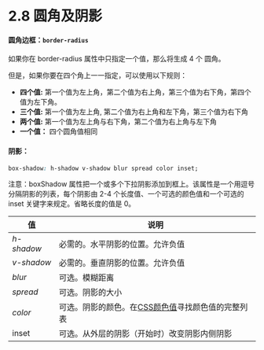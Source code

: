 # 2.8 圆角及阴影

#### 圆角边框：`border-radius`

如果你在 border-radius 属性中只指定一个值，那么将生成 4 个 圆角。

但是，如果你要在四个角上一一指定，可以使用以下规则：

- **四个值:** 第一个值为左上角，第二个值为右上角，第三个值为右下角，第四个值为左下角。
- **三个值:** 第一个值为左上角, 第二个值为右上角和左下角，第三个值为右下角
- **两个值:** 第一个值为左上角与右下角，第二个值为右上角与左下角
- **一个值：** 四个圆角值相同



#### 阴影：

```css
box-shadow: h-shadow v-shadow blur spread color inset;
```

注意：boxShadow 属性把一个或多个下拉阴影添加到框上。该属性是一个用逗号分隔阴影的列表，每个阴影由 2-4 个长度值、一个可选的颜色值和一个可选的 inset 关键字来规定。省略长度的值是 0。

| 值         | 说明                                                         |
| ---------- | ------------------------------------------------------------ |
| *h-shadow* | 必需的。水平阴影的位置。允许负值                             |
| *v-shadow* | 必需的。垂直阴影的位置。允许负值                             |
| *blur*     | 可选。模糊距离                                               |
| *spread*   | 可选。阴影的大小                                             |
| *color*    | 可选。阴影的颜色。在[CSS颜色值](https://www.runoob.com/cssref/css_colors_legal.aspx)寻找颜色值的完整列表 |
| inset      | 可选。从外层的阴影（开始时）改变阴影内侧阴影                 |